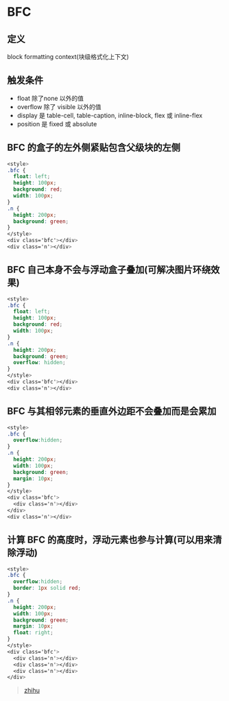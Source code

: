# BFC

## 定义

block formatting context(块级格式化上下文)

## 触发条件

* float 除了none 以外的值
* overflow 除了 visible 以外的值
* display 是 table-cell, table-caption, inline-block, flex 或 inline-flex
* position 是 fixed 或 absolute

## BFC 的盒子的左外侧紧贴包含父级块的左侧

```css
<style>
.bfc {
  float: left;
  height: 100px;
  background: red;
  width: 100px;
}
.n {
  height: 200px;
  background: green;
}
</style>
<div class='bfc'></div>
<div class='n'></div>
```

## BFC 自己本身不会与浮动盒子叠加(可解决图片环绕效果)

```css
<style>
.bfc {
  float: left;
  height: 100px;
  background: red;
  width: 100px;
}
.n {
  height: 200px;
  background: green;
  overflow: hidden;
}
</style>
<div class='bfc'></div>
<div class='n'></div>
```

## BFC 与其相邻元素的垂直外边距不会叠加而是会累加

```css
<style>
.bfc {
  overflow:hidden;
}
.n {
  height: 200px;
  width: 100px;
  background: green;
  margin: 10px;
}
</style>
<div class='bfc'>
  <div class='n'></div>
</div>
<div class='n'></div>
```

## 计算 BFC 的高度时，浮动元素也参与计算(可以用来清除浮动)

```css
<style>
.bfc {
  overflow:hidden;
  border: 1px solid red;
}
.n {
  height: 200px;
  width: 100px;
  background: green;
  margin: 10px;
  float: right;
}
</style>
<div class='bfc'>
  <div class='n'></div>
  <div class='n'></div>
  <div class='n'></div>
</div>
```

> [zhihu](https://zhuanlan.zhihu.com/p/25321647)
